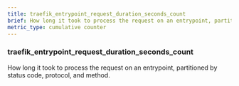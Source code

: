 ```yaml
---
title: traefik_entrypoint_request_duration_seconds_count
brief: How long it took to process the request on an entrypoint, partitioned by status code, protocol, and method.
metric_type: cumulative counter
---
```

### traefik_entrypoint_request_duration_seconds_count

How long it took to process the request on an entrypoint, partitioned by status code, protocol, and method.